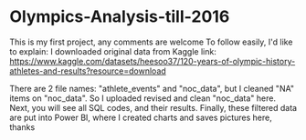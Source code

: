 # Olympics-Analysis-till-2016
This is my first project, any comments are welcome
To follow easily, I'd like to explain:
I downloaded original data from Kaggle link: https://www.kaggle.com/datasets/heesoo37/120-years-of-olympic-history-athletes-and-results?resource=download 

There are 2 file names: "athlete_events" and "noc_data", but I cleaned "NA" items on "noc_data". So I uploaded revised and clean "noc_data" here.
Next, you will see all SQL codes, and their results.
Finally, these filtered data are put into Power BI, where I created charts and saves pictures here, thanks
